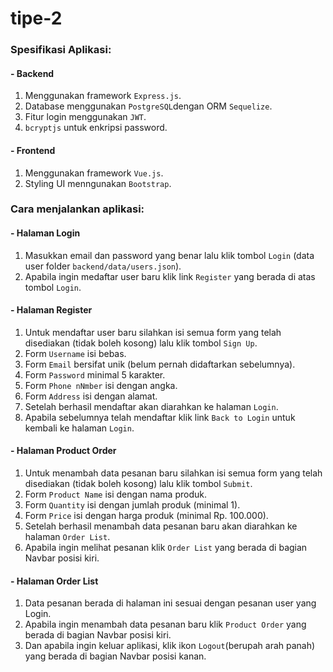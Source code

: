 # tipe-2
### Spesifikasi Aplikasi:
#### - Backend
1. Menggunakan framework `Express.js`.
1. Database menggunakan `PostgreSQL`dengan ORM `Sequelize`.
1. Fitur login menggunakan `JWT`.
1. `bcryptjs` untuk enkripsi password.

#### - Frontend
1. Menggunakan framework `Vue.js`.
1. Styling UI menngunakan `Bootstrap`.

### Cara menjalankan aplikasi:
#### - Halaman Login
1. Masukkan email dan password yang benar lalu klik tombol `Login` (data user folder `backend/data/users.json`).
1. Apabila ingin medaftar user baru klik link `Register` yang berada di atas tombol `Login`.

#### - Halaman Register
1. Untuk mendaftar user baru silahkan isi semua form yang telah disediakan (tidak boleh kosong) lalu klik tombol `Sign Up`.
1. Form `Username` isi bebas.
1. Form `Email` bersifat unik (belum pernah didaftarkan sebelumnya).
1. Form `Password` minimal 5 karakter.
1. Form `Phone nNmber` isi dengan angka.
1. Form `Address` isi dengan alamat.
1. Setelah berhasil mendaftar akan diarahkan ke halaman `Login`.
1. Apabila sebelumnya telah mendaftar klik link `Back to Login` untuk kembali ke halaman `Login`.

#### - Halaman Product Order
1. Untuk menambah data pesanan baru silahkan isi semua form yang telah disediakan (tidak boleh kosong) lalu klik tombol `Submit`.
1. Form `Product Name` isi dengan nama produk.
1. Form `Quantity` isi dengan jumlah produk (minimal 1).
1. Form `Price` isi dengan harga produk (minimal Rp. 100.000).
1. Setelah berhasil menambah data pesanan baru akan diarahkan ke halaman `Order List`.
1. Apabila ingin melihat pesanan klik `Order List` yang berada di bagian Navbar posisi kiri.

#### - Halaman Order List
1. Data pesanan berada di halaman ini sesuai dengan pesanan user yang Login.
1. Apabila ingin menambah data pesanan baru klik `Product Order` yang berada di bagian Navbar posisi kiri.
1. Dan apabila ingin keluar aplikasi, klik ikon `Logout`(berupah arah panah) yang berada di bagian Navbar posisi kanan.
